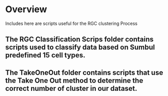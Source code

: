# Overview
Includes here are scripts useful for the RGC clustering Process

## The RGC Classification Scrips folder contains scripts used to classify data based on Sumbul predefined 15 cell types.

## The TakeOneOut folder contains scripts that use the Take One Out method to determine the correct number of cluster in our dataset.



